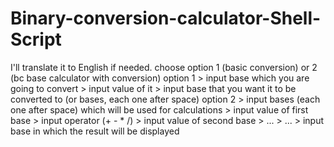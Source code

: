 # Binary-conversion-calculator-Shell-Script
I'll translate it to English if needed.
choose option 1 (basic conversion) or 2 (bc base calculator with conversion) 
option 1 > input base which you are going to convert > input value of it > input base that you want it to be converted to (or bases, each one after space)
option 2 > input bases (each one after space) which will be used for calculations > input value of first base > input operator (+ - * /) > input value of second base > ... > ... > input base in which the result will be displayed
